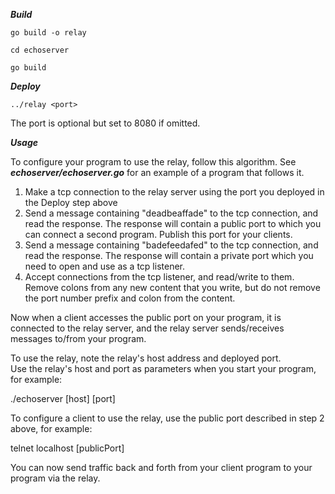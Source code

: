***Build***
```
go build -o relay

cd echoserver

go build 
```
***Deploy***
```
../relay <port>
```
The port is optional but set to 8080 if omitted.

***Usage***

To configure your program to use the relay, follow this algorithm.  See ***echoserver/echoserver.go*** for an example of a program that follows it.

1. Make a tcp connection to the relay server using the port you deployed in the Deploy step above
2. Send a message containing "deadbeaffade" to the tcp connection, and read the response.  The response will contain a public port to which you can connect a second program.  Publish this port for your clients.
3. Send a message containing "badefeedafed" to the tcp connection, and read the response.  The response will contain a private port which you need to open and use as a tcp listener.
4. Accept connections from the tcp listener, and read/write to them.  Remove colons from any new content that you write, but do not remove the port number prefix and colon from the content.

Now when a client accesses the public port on your program, it is connected to the relay server, and the relay server sends/receives messages to/from your program.

To use the relay, note the relay's host address and deployed port.   
Use the relay's host and port as parameters when you start your program, for example:

./echoserver [host] [port]

To configure a client to use the relay, use the public port described in step 2 above, for example:

telnet localhost [publicPort]

You can now send traffic back and forth from your client program to your program via the relay.
